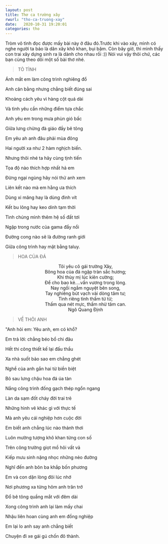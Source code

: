 ```yaml
---
layout: post
title: Thơ ca trường xây
rwurl: "tho-ca-truong-xay"
date:   2020-10-31 19:20:01
categories: tho
---
```

Tròm vô tình đọc được mấy bài này ở đâu đó.Trước khi vào xây, mình có nghe người ta bảo là dân xây khô khan, bụi bặm. Còn bây giờ, thì mình thấy con trai xây dựng sinh ra là dành cho nhau rồi :)) Nói vui vậy thôi chứ, các bạn cùng theo dõi một số bài thơ nhé.

> TỎ TÌNH

Ánh mắt em làm công trình nghiêng đổ

Anh cân bằng nhưng chẳng biết đúng sai

Khoảng cách yêu vì hàng cột quá dài

Và tình yêu cần những điểm tựa chắc

Anh yêu em trong mưa phùn gió bấc

Giữa lưng chừng đà giáo đầy bê tông

Em yêu ah anh đâu phải mùa đông

Hai người xa như 2 hàm nghịch biến.


Nhưng thôi nhé ta hãy cùng tịnh tiến

Tọa độ nào thích hợp nhất hả em

Đừng ngại ngùng hãy nói thử anh xem

Liên kết nào mà em hằng ưa thích

Dùng xi măng hay là dùng đinh vít

Kết bu lông hay keo dính tạm thời

Tình chúng mình thêm hệ số đất tơi

Ngập trong nước của gama đẩy nổi

Đường cong nào sẽ là đường ranh giới

Giữa công trình hay mặt bằng taluy.


> HOA CỦA ĐÁ

<center>Tôi yêu cô gái trường Xây,</center>
<center>Bông hoa của đá ngập tràn sắc hương;</center>
<center>Khi thùy mị lúc kiên cường;</center>
<center>Để cho bao kẻ....vấn vương trong lòng.</center>

<center>Nay ngồi ngắm nguyệt bên song,</center>
<center>Tay nghiêng bút vạch vài dòng tâm tư;</center>
<center>Tình riêng tình thấm từ từ;</center>
<center>Thấm qua nét mực, thấm nhừ tâm can.</center>

<center>Ngô Quang Định</center>


> VỀ THÔI ANH

"Anh hỏi em: Yêu anh, em có khổ?

Em trả lời: chẳng béo bổ chi đâu

Hết thi công thiết kế lại đấu thầu

Xa nhà suốt bảo sao em chẳng ghét

Nghề của anh gắn hai từ biền biệt

Bỏ sau lưng chậu hoa đá úa tàn

Nắng công trình đống gạch thép ngổn ngang

Làn da sạm đốt cháy đời trai trẻ

Những hình vẽ khác gì với thực tế

Mà anh yêu cái nghiệp hơn cuộc đời

Em biết anh chẳng lúc nào thảnh thơi

Luôn mường tượng khô khan từng con số

Trên công trường giọt mồ hôi vất vả

Kiếp mưu sinh nặng nhọc những nẻo đường

Nghĩ đến anh bôn ba khắp bốn phương

Em và con dặn lòng đôi lúc nhớ

Nơi phương xa từng hôm anh trăn trở

Đổ bê tông quầng mắt với đêm dài

Xong công trình anh lại làm mấy chai

Nhậu liên hoan cùng anh em đồng nghiệp

Em lại lo anh say anh chẳng biết

Chuyện đi xe gái gú chốn đô thành.